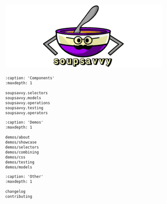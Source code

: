 ![logo](https://github.com/sewcio543/soupsavvy/blob/main/resources/logo.png?raw=true)
========

```{toctree}
:caption: 'Components'
:maxdepth: 1

soupsavvy.selectors
soupsavvy.models
soupsavvy.operations
soupsavvy.testing
soupsavvy.operators
```

```{toctree}
:caption: 'Demos'
:maxdepth: 1

demos/about
demos/showcase
demos/selectors
demos/combining
demos/css
demos/testing
demos/models
```

```{toctree}
:caption: 'Other'
:maxdepth: 1

changelog
contributing
```

```{include} ../../README.md
```

